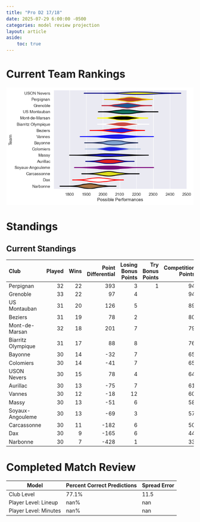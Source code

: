 ```yaml
---  
title: "Pro D2 17/18"  
date: 2025-07-29 6:00:00 -0500  
categories: model review projection  
layout: article  
aside:  
    toc: true  
---
```

# Current Team Rankings


![Club Rankings](plots/rankings_Pro_D2_1718.png)
# Standings

## Current Standings


| Club               |   Played |   Wins |   Point Differential |   Losing Bonus Points |   Try Bonus Points |   Competition Points |
|:-------------------|---------:|-------:|---------------------:|----------------------:|-------------------:|---------------------:|
| Perpignan          |       32 |     22 |                  393 |                     3 |                  1 |                   94 |
| Grenoble           |       33 |     22 |                   97 |                     4 |                    |                   94 |
| US Montauban       |       31 |     20 |                  126 |                     5 |                    |                   89 |
| Beziers            |       31 |     19 |                   78 |                     2 |                    |                   80 |
| Mont-de-Marsan     |       32 |     18 |                  201 |                     7 |                    |                   79 |
| Biarritz Olympique |       31 |     17 |                   88 |                     8 |                    |                   76 |
| Bayonne            |       30 |     14 |                  -32 |                     7 |                    |                   65 |
| Colomiers          |       30 |     14 |                  -41 |                     7 |                    |                   65 |
| USON Nevers        |       30 |     15 |                   78 |                     4 |                    |                   64 |
| Aurillac           |       30 |     13 |                  -75 |                     7 |                    |                   61 |
| Vannes             |       30 |     12 |                  -18 |                    12 |                    |                   60 |
| Massy              |       30 |     13 |                  -51 |                     6 |                    |                   58 |
| Soyaux-Angouleme   |       30 |     13 |                  -69 |                     3 |                    |                   57 |
| Carcassonne        |       30 |     11 |                 -182 |                     6 |                    |                   50 |
| Dax                |       30 |      9 |                 -165 |                     6 |                    |                   44 |
| Narbonne           |       30 |      7 |                 -428 |                     1 |                    |                   33 |



# Completed Match Review


| Model | Percent Correct Predictions | Spread Error |
| ------ | ------ | ------ |
| Club Level | 77.1% | 11.5 |
| Player Level: Lineup | nan% | nan |
| Player Level: Minutes | nan% | nan |

